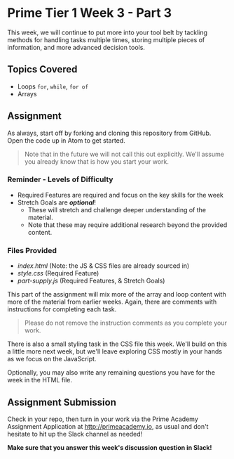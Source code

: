 # Prime Tier 1 Week 3 - Part 3

This week, we will continue to put more into your tool belt by tackling methods for handling tasks multiple times, storing multiple pieces of information, and more advanced decision tools.

## Topics Covered

* Loops `for`, `while`, `for of`
* Arrays

## Assignment

As always, start off by forking and cloning this repository from GitHub. Open the code up in Atom to get started. 

> Note that in the future we will not call this out explicitly. We'll assume you already know that is how you start your work. 

### Reminder - Levels of Difficulty

- Required Features are required and focus on the key skills for the week
- Stretch Goals are __*optional*__!
  - These will stretch and challenge deeper understanding of the material.
  - Note that these may require additional research beyond the provided content. 

### Files Provided

- *index.html* (Note: the JS & CSS files are already sourced in)
- *style.css* (Required Feature)
- *part-supply.js* (Required Features, & Stretch Goals)

This part of the assignment will mix more of the array and loop content with more of the material from earlier weeks. Again, there are comments with instructions for completing each task.

> Please do not remove the instruction comments as you complete your work. 

There is also a small styling task in the CSS file this week. We'll build on this a little more next week, but we'll leave exploring CSS mostly in your hands as we focus on the JavaScript. 

Optionally, you may also write any remaining questions you have for the week in the HTML file.

## Assignment Submission
Check in your repo, then turn in your work via the Prime Academy Assignment Application at http://primeacademy.io, as usual and don't hesitate to hit up the Slack channel as needed!

**Make sure that you answer this week's discussion question in Slack!**

